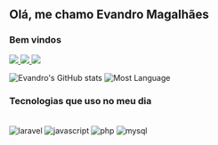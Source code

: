 ## Olá, me chamo Evandro Magalhães

### Bem vindos

<div> 
  <a href="https://instagram.com/evandro_magalhaes86" target="_blank">
    <img src="https://img.shields.io/badge/-Instagram-%23E4405F?style=for-the-badge&logo=instagram&logoColor=white" target="_blank">
  </a>
  <a href = "mailto:evandro.ynno@gmail.com">
    <img src="https://img.shields.io/badge/-Gmail-%23333?style=for-the-badge&logo=gmail&logoColor=white" target="_blank">
  </a>
  <a href="https://www.linkedin.com/in/evandro-magalhaes-da-silva-83a95450" target="_blank">
    <img src="https://img.shields.io/badge/-LinkedIn-%230077B5?style=for-the-badge&logo=linkedin&logoColor=white" target="_blank">
  </a> 
  
</div>

![Evandro's GitHub stats](https://github-readme-stats.vercel.app/api?username=evandroynno&theme=github_dark&include_all_commits=true&count_private=true&show_icons=true)
![Most Language](https://github-readme-stats.vercel.app/api/top-langs/?username=evandroynno&layout=donut&langs_count=4&theme=github_dark&include_all_commits=true&count_private=true)


### Tecnologias que uso no meu dia 

<div style="display: inline_block"><br/>
    <img align="center" alt="laravel" src="https://img.shields.io/badge/Laravel-FF2D20?style=for-the-badge&logo=laravel&logoColor=white" /> <img align="center" alt="javascript" src="https://img.shields.io/badge/JavaScript-F7DF1E?style=for-the-badge&logo=javascript&logoColor=black" />
    <img align="center" alt="php" src="https://img.shields.io/badge/PHP-777BB4?style=for-the-badge&logo=php&logoColor=white" /> <img align="center" alt="mysql" src="https://img.shields.io/badge/MySQL-00000F?style=for-the-badge&logo=mysql&logoColor=white" />
</div>
<!--
<picture>
  <source
    srcset="https://github-readme-stats.vercel.app/api?username=evandroynno&show_icons=true&theme=github_dark&count_private=false&&hide=stars,prs"
    media="(prefers-color-scheme: dark), (prefers-color-scheme: no-preference)"
  />
  <source
    srcset="https://github-readme-stats.vercel.app/api?username=evandroynno&show_icons=true&theme=dark&count_private=false&&hide=prs,stars"
    media="(prefers-color-scheme: light), (prefers-color-scheme: no-preference)"
  />
  <img src="https://github-readme-stats.vercel.app/api?username=evandroynno&show_icons=true" />
</picture>

<!--
**evandroynno/evandroynno** is a ✨ _special_ ✨ repository because its `README.md` (this file) appears on your GitHub profile.

Here are some ideas to get you started:

- 🔭 I’m currently working on ...
- 🌱 I’m currently learning ...
- 👯 I’m looking to collaborate on ...
- 🤔 I’m looking for help with ...
- 💬 Ask me about ...
- 📫 How to reach me: ...
- 😄 Pronouns: ...
- ⚡ Fun fact: ...
-->
